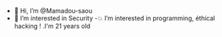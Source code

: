 - 👋 Hi, I’m @Mamadou-saou
- 👀 I’m interested in Security
-💥 I’m interested in programming, éthical hacking !
.I'm 21 years old
<!---
Mamadou-saou10/Mamadou-saou10 is a ✨ special ✨ repository because its `README.md` (this file) appears on your GitHub profile.
You can click the Preview link to take a look at your changes.
--->
